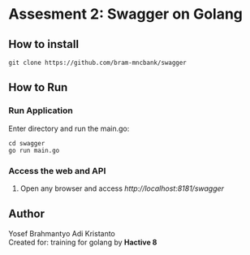 # Assesment 2: Swagger on Golang
## How to install
~~~
git clone https://github.com/bram-mncbank/swagger
~~~

## How to Run
### Run Application
Enter directory and run the main.go:
~~~
cd swagger
go run main.go
~~~
### Access the web and API
1. Open any browser and access *http://localhost:8181/swagger*

## Author
Yosef Brahmantyo Adi Kristanto<br>
Created for: training for golang by **Hactive 8**
